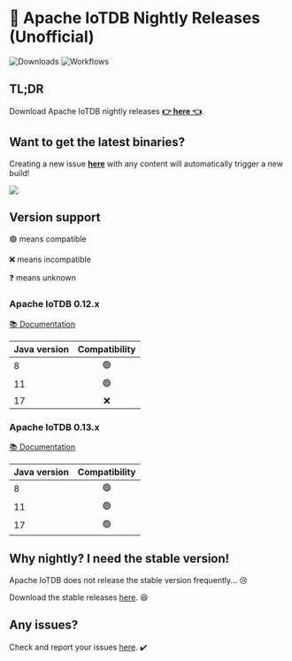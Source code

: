 # 🚀 Apache IoTDB Nightly Releases (Unofficial) 

![Downloads](https://img.shields.io/github/downloads/SteveYurongSu/apache-iotdb-nightly-releases/total.svg?style=flat&labelColor=323940&color=brightgreen&logo=github)
![Workflows](https://github.com/SteveYurongSu/apache-iotdb-nightly-releases/actions/workflows/build.yml/badge.svg)

## TL;DR

Download Apache IoTDB nightly releases **[👉 here 👈](https://github.com/SteveYurongSu/apache-iotdb-nightly-releases/releases)**.



## Want to get the latest binaries?

Creating a new issue [**here**](https://github.com/SteveYurongSu/apache-iotdb-nightly-releases/issues/new) with any content will automatically trigger a new build!

![](https://user-images.githubusercontent.com/30497621/149944816-74e8aa6d-44bc-4a28-9c3c-32798a8d688a.png)

## Version support

🟢 means compatible


❌ means incompatible


❓ means unknown



### Apache IoTDB 0.12.x

[📚 Documentation](https://iotdb.apache.org/UserGuide/V0.12.x/QuickStart/QuickStart.html)

| Java version | Compatibility |
| :------------- | :-------------: |
| 8                | 🟢 |
| 11  | 🟢 |
| 17  | ❌ |



### Apache IoTDB 0.13.x

[📚 Documentation](https://iotdb.apache.org/UserGuide/Master/QuickStart/QuickStart.html)

| Java version | Compatibility |
| :------------- | :-------------: |
| 8                | 🟢 |
| 11  | 🟢 |
| 17  | 🟢 |



## Why nightly? I need the **stable** version!

Apache IoTDB does not release the stable version frequently... 😢

Download the stable releases [here](https://iotdb.apache.org/Download/). 😆



## Any issues?

Check and report your issues [here](https://github.com/apache/iotdb/issues). ✔️

